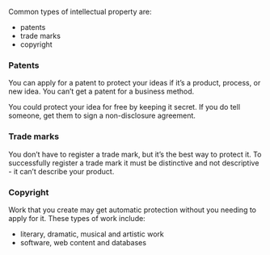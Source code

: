 Common types of intellectual property are: 

- patents
- trade marks
- copyright

### Patents

You can apply for a patent to protect your ideas if it&rsquo;s a product, process, or new idea. You can&rsquo;t get a patent for a business method. 

You could protect your idea for free by keeping it secret. If you do tell someone, get them to sign a non-disclosure agreement.

### Trade marks

You don&rsquo;t have to register a trade mark, but it&rsquo;s the best way to protect it. To successfully register a trade mark it must be distinctive and not descriptive - it can&rsquo;t describe your product. 

### Copyright

Work that you create may get automatic protection without you needing to apply for it. These types of work include: 

- literary, dramatic, musical and artistic work
- software, web content and databases
